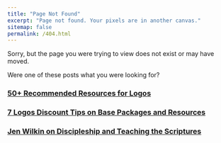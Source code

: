 ```yaml
---
title: "Page Not Found"
excerpt: "Page not found. Your pixels are in another canvas."
sitemap: false
permalink: /404.html
---
```


Sorry, but the page you were trying to view does not exist or may have moved.

Were one of these posts what you were looking for?
### [50+ Recommended Resources for Logos](https://www.nickstapleton.me/logos-resources/)
### [7 Logos Discount Tips on Base Packages and Resources](https://www.nickstapleton.me/logos-discounts/)
### [Jen Wilkin on Discipleship and Teaching the Scriptures](https://www.nickstapleton.me/Jen-Wilkin-Discipleship/)

